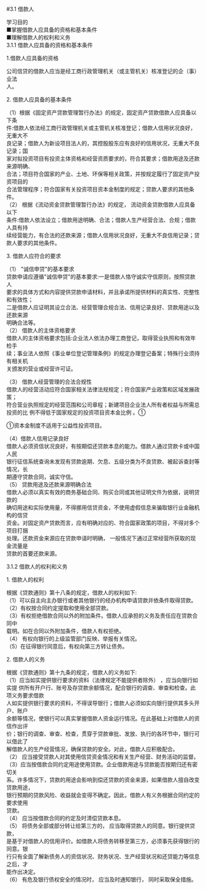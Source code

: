 #3.1 借款人
<p>学习目的 <br />
■掌握借款人应具备的资格和基本条件 <br />
■理解借款人的权利和义务 <br />
3.1.1 借款人应具备的资格和基本条件</p>
    <p>1.借款人应具备的资格</p>
    <p>公司信贷的借款人应当是经工商行政管理机关（或主管机关）核准登记的企（事）业法 <br />
    人。</p>
    <p>2. 借款人应具备的基本条件 </p>
    <p>（1）根据《固定资产贷款管理暂行办法》的规定，固定资产贷款借款人应具备以下条 <br />
      件:借款人依法经工商行政管理机关或主管机关核准登记；借款人信用状况良好，无重大不 <br />
      良记录；借款人为新设项目法人的，其控股股东应有良好的信用状况，无重大不良记录；国 <br />
      家对拟投资项目有投资主体资格和经营资质要求的，符合其要求；借款用途及还款来源明确、 <br />
      合法；项目符合国家的产业、土地、环保等相关政策，并按规定履行了固定资产投资项目的 <br />
      合法管理程序；符合国家有关投资项目资本金制度的规定；贷款人要求的其他条件。 <br />
（2） 根据《流动资金贷款管理暂行办法》的规定， 流动资金贷款借款人应具备以下 <br />
条件:借款人依法设立；借款用途明确、合法；借款人生产经营合法、合规；借款人具有持 <br />
续经营能力，有合法的还款来源；借款人信用状况良好，无重大不良信用记录；贷款人要求的其他条件。</p>
    <p>3. 借款人应符合的要求</p>
    <p>（1） &quot;诚信申贷&quot;的基本要求 <br />
贷款申请应遵循&quot;诚信申贷&quot;的基本要求:一是借款人恪守诚实守信原则，按照贷款人 <br />
要求的具体方式和内容提供贷款申请材料，并且承诺所提供材料的真实性、完整性和有效性； <br />
二是借款人应证明其设立合法、经营管理合规合法、信用记录良好、贷款用途以及还款来源 <br />
明确合法等。 <br />
（2） 借款人的主体资格要求 <br />
借款人的主体资格要求包括:企业法人依法办理工商登记，取得营业执照和有效年检手 <br />
续；事业法人依照《事业单位登记管理条例》的规定办理登记备案；特殊行业须持有相关机 <br />
关颁发的营业或经营许可证。</p>
    <p>（3） 借款人经营管理的合法合规性 <br />
借款人的经营活动应符合国家相关法律法规规定；符合国家产业政策和区域发展政策； <br />
符合营业执照规定的经营范围和公司章程；新建项目企业法人所有者权益与所需总投资的比 例不得低于国家规定的投资项目资本金比例 。① </p>
    <p>①资本金制度不适用于公益性投资项目。</p>
    <p>（4）借款人信用记录良好 <br />
借款人必须资信状况良好，有按期偿还贷款本息的能力。借款人通过贷款卡或中国人民 <br />
银行征信系统查询未发现有贷款逾期、欠息、五级分类为不良贷款、被起诉查封等情况，长 <br />
期遵守贷款合同，诚实守信。 <br />
（5） 贷款用途及还款来源明确合法 <br />
借款人必须以真实有效的商务基础合同、购买合同或其他证明文件为依据，说明贷款的 <br />
确切用途和实际使用量，不得挪用信贷资金，不使用虚假信息来骗取银行业金融机构的信贷 <br />
资金。对固定资产贷款而言，应有明确对应的、符合国家政策的项目，不得对多个项目打捆 <br />
处理。还款资金来源应在贷款申请时明确， 一般情况下通过正常经营所获取的现金流量是 <br />
贷款的首要还款来源。 </p>
    <p>3.1.2 借款人的权利和义务 </p>
    <p>1. 借款人的权利</p>
    <p>根据《贷款通则》第十八条的规定，借款人的权利如下: <br />
（1）可以自主向主办银行或者其他银行的经办机构申请贷款并依条件取得贷款。 <br />
（2）有权按合同约定提取和使用全部贷款。 <br />
（3）有权拒绝借款合同以外的附加条件。借款人应承担的义务及责任应在贷款合同中 <br />
载明。如在合同以外附加条件，借款人有权拒绝。 <br />
（4） 有权向银行的上级监管部门反映、举报有关情况。 <br />
（5）在征得银行同意后，有权向第三方转让债务。</p>
    <p>2. 借款人的义务</p>
    <p>根据《贷款通则》第十九条的规定，借款人的义务如下: <br />
（1）应当如实提供银行要求的资料（法律规定不能提供者除外） ，应当向银行如实提 供所有开户行、账号及存贷款余额情况，配合银行的调查、审查和检查。此项义务要求借款 <br />
人如实提供银行要求的资料，不得误导银行；借款人必须如实向银行提供其多头开户、账户 <br />
余额等情况，使银行可以真实掌握借款人资金运行情况。在此基础上对借款人的资信作出评 <br />
价；银行的调查、审查、检查，贯穿于贷款审批、发放、执行的各环节中，银行可以借此了 <br />
解借款人的生产经营情况，确保贷款的安全。对此，借款人应积极配合。 <br />
（2） 应当接受贷款人对其使用信贷资金情况和有关生产经营、财务活动的监督。 <br />
（3）应当按借款合同约定用途使用贷款。企业借款用途与贷款能否按期归还有密切关 <br />
系。许多情况下，贷款的用途会影响到偿还贷款的资金来源，如果借款人擅自改变贷款用途， <br />
银行预期的贷款风险、收益就会变得不确定。因此，借款人有义务根据合同约定的要求使用 <br />
贷款。 <br />
（4） 应当按借款合同的约定及时清偿贷款本息。 <br />
（5） 将债务全部或部分转让给第三方的， 应当取得贷款人的同意。银行提供贷款， <br />
是基于对借款人的信用评价。如借款人将债务转移至第三方，必须事先获得银行的同意。银 <br />
行只有全面了解新债务人的资信状况、财务状况、生产经营状况和还贷能力等信息之后，才 <br />
能作出决定。 <br />
（6） 有危及银行债权安全的情况时， 应当及时通知银行， 同时采取保全措施。</p>